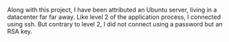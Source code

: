 Along with this project, I have been attributed an Ubuntu server, living in a datacenter far far away. Like level 2 of the application process, I connected using ssh. But contrary to level 2, I did not connect using a password but an RSA key.
